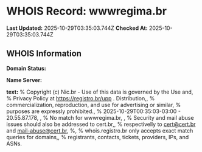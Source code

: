 # WHOIS Record: wwwregima.br

**Last Updated:** 2025-10-29T03:35:03.744Z
**Checked At:** 2025-10-29T03:35:03.744Z

## WHOIS Information

**Domain Status:** 

**Name Server:** 

**text:** % Copyright (c) Nic.br - Use of this data is governed by the Use and, % Privacy Policy at https://registro.br/upp . Distribution,, % commercialization, reproduction, and use for advertising or similar, % purposes are expressly prohibited., % 2025-10-29T00:35:03-03:00 - 20.55.87.178, , % No match for wwwregima.br, , % Security and mail abuse issues should also be addressed to cert.br,, % respectivelly to cert@cert.br and mail-abuse@cert.br, %, % whois.registro.br only accepts exact match queries for domains,, % registrants, contacts, tickets, providers, IPs, and ASNs.

